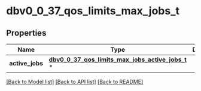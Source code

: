 # dbv0_0_37_qos_limits_max_jobs_t

## Properties
Name | Type | Description | Notes
------------ | ------------- | ------------- | -------------
**active_jobs** | [**dbv0_0_37_qos_limits_max_jobs_active_jobs_t**](dbv0_0_37_qos_limits_max_jobs_active_jobs.md) \* |  | [optional] 

[[Back to Model list]](../README.md#documentation-for-models) [[Back to API list]](../README.md#documentation-for-api-endpoints) [[Back to README]](../README.md)


